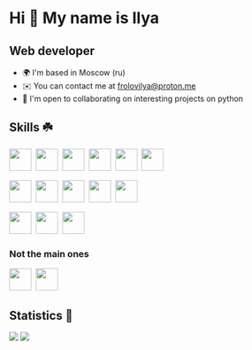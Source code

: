 # Hi 👋 My name is Ilya
## Web developer
* 🌍  I'm based in Moscow (ru)
* ✉️  You can contact me at [frolovilya@proton.me](mailto:frolovilya@proton.me)
* 🤝  I'm open to collaborating on interesting projects on python
## Skills ☘️
<img width=40 height=40 src="https://cdn.jsdelivr.net/gh/devicons/devicon@latest/icons/python/python-original.svg" />&nbsp;
<img width=40 height=40 src="https://cdn.jsdelivr.net/gh/devicons/devicon@latest/icons/django/django-plain.svg" />&nbsp;
<img width=40 height=40 src="https://cdn.jsdelivr.net/gh/devicons/devicon@latest/icons/qt/qt-original.svg" />&nbsp;
<img width=40 height=40 src="https://cdn.jsdelivr.net/gh/devicons/devicon@latest/icons/html5/html5-original.svg" />&nbsp;
<img width=40 height=40 src="https://cdn.jsdelivr.net/gh/devicons/devicon@latest/icons/css3/css3-original.svg" />&nbsp;
<img width=40 height=40 src="https://cdn.jsdelivr.net/gh/devicons/devicon@latest/icons/bootstrap/bootstrap-original.svg" />&nbsp;

<img width=40 height=40 src="https://cdn.jsdelivr.net/gh/devicons/devicon@latest/icons/git/git-original.svg" />&nbsp;
<img width=40 height=40 src="https://cdn.jsdelivr.net/gh/devicons/devicon@latest/icons/gitlab/gitlab-original.svg" />&nbsp;
<img width=40 height=40 src="https://cdn.jsdelivr.net/gh/devicons/devicon@latest/icons/github/github-original.svg" />&nbsp;
<img width=40 height=40 src="https://cdn.jsdelivr.net/gh/devicons/devicon@latest/icons/docker/docker-original.svg" />&nbsp;
<img width=40 height=40 src="https://cdn.jsdelivr.net/gh/devicons/devicon@latest/icons/notion/notion-original.svg" />&nbsp;

<img width=40 height=40 src="https://cdn.jsdelivr.net/gh/devicons/devicon@latest/icons/postgresql/postgresql-original.svg" />&nbsp;
<img width=40 height=40 src="https://cdn.jsdelivr.net/gh/devicons/devicon@latest/icons/sqlite/sqlite-original-wordmark.svg" />&nbsp;
<img width=40 height=40 src="https://cdn.jsdelivr.net/gh/devicons/devicon@latest/icons/mongodb/mongodb-original-wordmark.svg" />&nbsp;
### Not the main ones
<img width=40 height=40 src="https://cdn.jsdelivr.net/gh/devicons/devicon@latest/icons/cplusplus/cplusplus-original.svg" />&nbsp;
<img width=40 height=40 src="https://cdn.jsdelivr.net/gh/devicons/devicon@latest/icons/nodejs/nodejs-original-wordmark.svg" />&nbsp;
## Statistics 🌿
![](http://github-profile-summary-cards.vercel.app/api/cards/most-commit-language?username=fusexo12&theme=gotham)
![](http://github-profile-summary-cards.vercel.app/api/cards/stats?username=fusexo12&theme=gotham)
